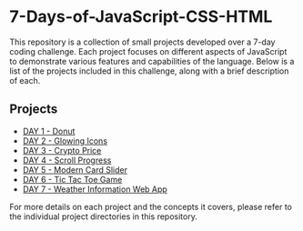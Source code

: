 # 7-Days-of-JavaScript-CSS-HTML

This repository is a collection of small projects developed over a 7-day coding challenge. Each project focuses on different aspects of JavaScript to demonstrate various features and capabilities of the language. Below is a list of the projects included in this challenge, along with a brief description of each.

## Projects

- [DAY 1 - Donut](DAY%201%20-%20donut/)
- [DAY 2 - Glowing Icons](DAY%202%20-%20glowing%20icons/)
- [DAY 3 - Crypto Price](DAY%203%20-%20Crypto%20Price/)
- [DAY 4 - Scroll Progress](DAY%204%20-%20Scroll%20Progress/)
- [DAY 5 - Modern Card Slider](DAY%205%20-%20Modern%20Card%20Slider/)
- [DAY 6 - Tic Tac Toe Game](DAY%206%20-%20Tic%20Tac%20Toe%20Game/)
- [DAY 7 - Weather Information Web App](DAY%207%20-%20Weather%20Information%20Web%20App/)


For more details on each project and the concepts it covers, please refer to the individual project directories in this repository.
